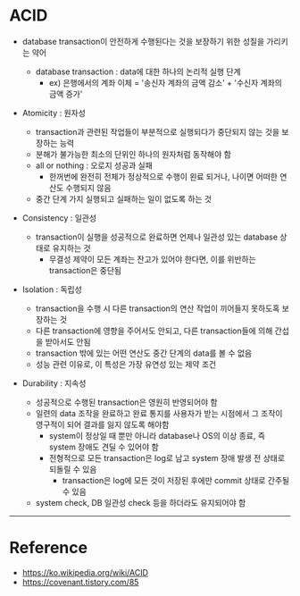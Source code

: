 # ACID

- database transaction이 안전하게 수행된다는 것을 보장하기 위한 성질을 가리키는 약어
    - database transaction : data에 대한 하나의 논리적 실행 단계
        - ex) 은행에서의 계좌 이체 = '송신자 계좌의 금액 감소' + '수신자 계좌의 금액 증가'

- Atomicity : 원자성
    - transaction과 관련된 작업들이 부분적으로 실행되다가 중단되지 않는 것을 보장하는 능력
    - 분해가 불가능한 최소의 단위인 하나의 원자처럼 동작해야 함
    - all or nothing : 오로지 성공과 실패
        - 한꺼번에 완전히 전체가 정상적으로 수행이 왼료 되거나, 나이면 어떠한 연산도 수행되지 않음
    - 중간 단계 가지 실행되고 실패하는 일이 없도록 하는 것

- Consistency : 일관성
    - transaction이 실행을 성공적으로 완료하면 언제나 일관성 있는 database 상태로 유지하는 것
        - 무결성 제약이 모든 계좌는 잔고가 있어야 한다면, 이를 위반하는 transaction은 중단됨

- Isolation : 독립성
    - transaction을 수행 시 다른 transaction의 연산 작업이 끼어들지 못하도혹 보장하는 것
    - 다른 transaction에 영향을 주어서도 안되고, 다른 transaction들에 의해 간섭을 받아서도 안됨
    - transaction 밖에 있는 어떤 연산도 중간 단계의 data를 볼 수 없음
    - 성능 관련 이유로, 이 특성은 가장 유연성 있는 제약 조건

- Durability : 지속성
    - 성공적으로 수행된 transaction은 영원히 반영되어야 함
    - 일련의 data 조작을 완료하고 완료 통지를 사용자가 받는 시점에서 그 조작이 영구적이 되어 결과를 잃지 않도록 해야함
        - system이 정상일 때 뿐만 아니라 database나 OS의 이상 종료, 즉 system 장애도 견딜 수 있어야 함
        - 전형적으로 모든 transaction은 log로 남고 system 장애 발생 전 상태로 되돌릴 수 있음
            - transaction은 log에 모든 것이 저장된 후에만 commit 상태로 간주될 수 있음
    - system check, DB 일관성 check 등을 하더라도 유지되어야 함

---

# Reference

- https://ko.wikipedia.org/wiki/ACID
- https://covenant.tistory.com/85
